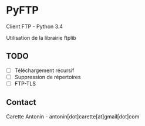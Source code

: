 PyFTP
=====

Client FTP - Python 3.4

Utilisation de la librairie ftplib

TODO
----

- [ ]  Téléchargement récursif
- [ ]  Suppression de répertoires
- [ ]  FTP-TLS

Contact
-------

Carette Antonin - antonin[dot]carette[at]gmail[dot]com
